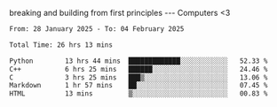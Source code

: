 breaking and building from first principles --- Computers <3

<!--START_SECTION:waka-->

```txt
From: 28 January 2025 - To: 04 February 2025

Total Time: 26 hrs 13 mins

Python        13 hrs 44 mins  █████████████░░░░░░░░░░░░   52.33 %
C++           6 hrs 25 mins   ██████░░░░░░░░░░░░░░░░░░░   24.46 %
C             3 hrs 25 mins   ███▒░░░░░░░░░░░░░░░░░░░░░   13.06 %
Markdown      1 hr 57 mins    ██░░░░░░░░░░░░░░░░░░░░░░░   07.45 %
HTML          13 mins         ▒░░░░░░░░░░░░░░░░░░░░░░░░   00.83 %
```

<!--END_SECTION:waka-->
